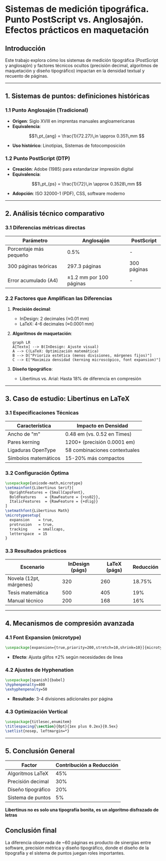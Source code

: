 
# Sistemas de medición tipográfica. Punto PostScript vs. Anglosajón. Efectos prácticos en maquetación  

## Introducción  
Este trabajo explora cómo los sistemas de medición tipográfica (PostScript y anglosajón) y factores técnicos ocultos (precisión decimal, algoritmos de maquetación y diseño tipográfico) impactan en la densidad textual y recuento de páginas.

---

## 1. Sistemas de puntos: definiciones históricas  

### 1.1 Punto Anglosajón (Tradicional)  
- **Origen**: Siglo XVIII en imprentas manuales angloamericanas  
- **Equivalencia**:  
  ```math  
  1\,pt_{ang} = \frac{1}{72.27}\,in \approx 0.351\,mm  
  ```  
- **Uso histórico**: Linotipias, Sistemas de fotocomposición  

### 1.2 Punto PostScript (DTP)  
- **Creación**: Adobe (1985) para estandarizar impresión digital  
- **Equivalencia**:  
  ```math  
  1\,pt_{ps} = \frac{1}{72}\,in \approx 0.3528\,mm  
  ```  
- **Adopción**: ISO 32000-1 (PDF), CSS, software moderno  

---

## 2. Análisis técnico comparativo  

### 3.1 Diferencias métricas directas  
| Parámetro             | Anglosajón                 | PostScript               |  
|-----------------------|---------------------------|--------------------------|  
| Porcentaje más pequeño | 0.5%                      | -                        |  
| 300 páginas teóricas   | 297.3 páginas              | 300 páginas              |  
| Error acumulado (A4)  | ±1.2 mm por 100 páginas    | -                        |  

### 2.2 Factores que Amplifican las Diferencias  
1. **Precisión decimal**:  
   - InDesign: 2 decimales (≈0.01 mm)  
   - LaTeX: 4-6 decimales (≈0.0001 mm)  

2. **Algoritmos de maquetación**:  
   ```mermaid  
   graph LR  
   A[Texto] --> B(InDesign: Ajuste visual)  
   A --> C(LaTeX: Optimización matemática)  
   B --> D["Prioriza estética (menos divisiones, márgenes fijos)"]  
   C --> E["Maximiza densidad (kerning microscópico, font expansion)"]  
   ```  

3. **Diseño tipográfico**:  
   - Libertinus vs. Arial: Hasta 18% de diferencia en compresión  

---

## 3. Caso de estudio: Libertinus en LaTeX  

### 3.1 Especificaciones Técnicas  
| Característica          | Impacto en Densidad          |  
|-------------------------|------------------------------|  
| Ancho de "m"            | 0.48 em (vs. 0.52 en Times)  |  
| Pares kerning           | 1200+ (precisión 0.0001 em)  |  
| Ligaduras OpenType      | 58 combinaciones contextuales|  
| Símbolos matemáticos    | 15-20% más compactos         |  

### 3.2 Configuración Óptima  
```latex  
\usepackage{unicode-math,microtype}  
\setmainfont{Libertinus Serif}[  
  UprightFeatures = {SmallCapsFont},  
  BoldFeatures    = {RawFeature = {+ss02}},  
  ItalicFeatures  = {RawFeature = {+dlig}}  
]  
\setmathfont{Libertinus Math}  
\microtypesetup{  
  expansion    = true,  
  protrusion   = true,  
  tracking     = smallcaps,  
  letterspace  = 15  
}  
```  

### 3.3 Resultados prácticos  
| Escenario                | InDesign (págs) | LaTeX (págs) | Reducción |  
|--------------------------|-----------------|--------------|-----------|  
| Novela (12pt, márgenes)  | 320             | 260          | 18.75%    |  
| Tesis matemática         | 500             | 405          | 19%       |  
| Manual técnico           | 200             | 168          | 16%       |  

---

## 4. Mecanismos de compresión avanzada  

### 4.1 Font Expansion (microtype)  
```latex  
\usepackage[expansion={true,priority=200,stretch=10,shrink=10}]{microtype}  
```  
- **Efecto**: Ajusta glifos ±2% según necesidades de línea  

### 4.2 Ajustes de Hyphenation  
```latex  
\usepackage[spanish]{babel}  
\hyphenpenalty=400  
\exhyphenpenalty=50  
```  
- **Resultado**: 3-4 divisiones adicionales por página  

### 4.3 Optimización Vertical  
```latex  
\usepackage{titlesec,enumitem}  
\titlespacing{\section}{0pt}{1ex plus 0.2ex}{0.5ex}  
\setlist{nosep, leftmargin=*}  
```  

---

## 5. Conclusión General  
| Factor                  | Contribución a Reducción |  
|-------------------------|--------------------------|  
| Algoritmos LaTeX        | 45%                      |  
| Precisión decimal       | 30%                      |  
| Diseño tipográfico      | 20%                      |  
| Sistema de puntos       | 5%                       |  

**Libertinus no es solo una tipografía bonita, es un algoritmo disfrazado de letras**


## Conclusión final
La diferencia observada de ~60 páginas es producto de sinergias entre software, precisión métrica y diseño tipográfico, donde el diseño de la tipografía y el sistema de puntos juegan roles importantes.